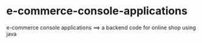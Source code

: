 # e-commerce-console-applications
 e-commerce console applications ==> a backend code for online shop using java
